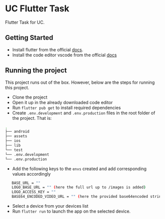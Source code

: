 # UC Flutter Task

Flutter Task for UC.

## Getting Started

- Install flutter from the official [docs](https://flutter.dev/docs/get-started/install).
- Install the code editor vscode from the official [docs](https://code.visualstudio.com/download)



## Running the project

This project runs out of the box. However, below are the steps for running this project.

- Clone the project
- Open it up in the already downloaded code editor
- Run `flutter pub get` to install required dependencies
- Create `.env.development` and `.env.production` files in the root folder of the project. That is: 
```sh
.
├── android                   
├── assets                    
├── ios                       
├── lib                       
└── test
└── .env.development
└── .env.production                      
```

- Add the following keys to the `envs` created and add corresponding values accordingly 
```sh
   BASE_URL = ""
   LOGO_BASE_URL = "" (here the full url up to /images is added)
   LOGO_ACCESS_KEY = ""
   BASE64_ENCODED_VIDEO_URL = "" (here the provided base64encoded string is suffixed by ==)
```
- Select a device from your devices list
- Run `flutter run` to launch the app on the selected device.

